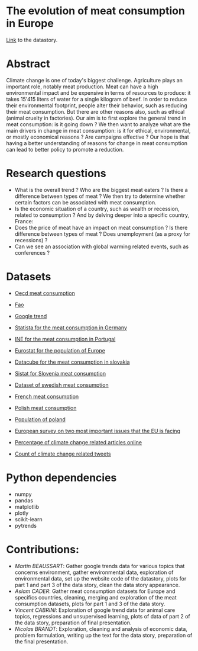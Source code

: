 # The evolution of meat consumption in Europe

[Link](https://martinbeaussart.github.io/DataStoryMeatConsumption/) to the datastory.

# Abstract
Climate change is one of today's biggest challenge. Agriculture plays an important role, notably meat production. Meat can have a high environmental impact and be expensive in terms of resources to produce: it takes 15'415 liters of water for a single kilogram of beef.
In order to reduce their environmental footprint, people alter their behavior, such as reducing their meat consumption. But there are other reasons also, such as ethical (animal cruelty in factories). Our aim is to first explore the general trend in meat consumption: is it going down ?  We then want to analyze what are the main drivers in change in meat consumption: is it for ethical, environmental, or mostly economical  reasons ? Are campaigns effective ? Our hope is that having a better understanding of reasons for change in meat consumption can lead to better policy to promote a reduction.


# Research questions
- What is the overall trend ? Who are the biggest meat eaters ? Is there a difference between types of meat ?
We then try to determine whether certain factors can be associated with meat consumption.
- Is the economic situation of a country, such as wealth or recession, related to consumption ?
And by delving deeper into a specific country, France:
- Does the price of meat have an impact on meat consumption ? Is there difference between types of meat ? Does unemployment (as a proxy for recessions) ?
- Can we see an association with global warming related events, such as conferences ?

# Datasets

- [Oecd meat consumption](https://data.oecd.org/agroutput/meat-consumption.htm)

- [Fao](http://www.fao.org/faostat/en/?#data/)

- [Google trend](https://trends.google.com/trends/)

- [Statista for the meat consumption in Germany](https://de.statista.com/statistik/daten/studie/36573/umfrage/pro-kopf-verbrauch-von-fleisch-in-deutschland-seit-2000/)

- [INE for the meat consumption in Portugal](https://www.ine.pt/xportal/xmain?xpid=INE&xpgid=ine_indicadores&contecto=pi&indOcorrCod=0000211&selTab=tab0)

- [Eurostat for the population of Europe](https://ec.europa.eu/eurostat/en/web/population-demography-migration-projections/statistics-illustrated)

- [Datacube for the meat consumption in slovakia](http://datacube.statistics.sk/#!/view/en/VBD_SLOVSTAT/ps2041rs/v_ps2041rs_00_00_00_en)

- [Sistat for Slovenia meat consumption](https://pxweb.stat.si/SiStatDb/pxweb/sl/30_Okolje/30_Okolje__15_kmetijstvo_ribistvo__12_prehranske_bilance__02_15635_koled_bilance/1563501S.px/)

- [Dataset of swedish meat consumption](http://statistik.sjv.se/PXWeb/pxweb/sv/Jordbruksverkets%20statistikdatabas/Jordbruksverkets%20statistikdatabas__Konsumtion%20av%20livsmedel/JO1301K2.px/?rxid=5adf4929-f548-4f27-9bc9-78e127837625)

- [French meat consumption](https://www.franceagrimer.fr/Eclairer/Etudes-et-Analyses/Etudes-et-syntheses?moteur%5BfiltreFiliere%5D=1497&page=1)

- [Polish meat consumption](https://www.pigprogress.net/World-of-Pigs1/Articles/2019/2/Poland-Once-thriving-now-fragmented-387324E/)

- [Population of poland](https://www.worldometers.info/world-population/poland-population/)

- [European survey on two most important issues that the EU is facing](https://ec.europa.eu/commfrontoffice/publicopinion/index.cfm/Chart/getChart/themeKy/31/groupKy/188)

- [Percentage of climate change related articles online](http://icdc.cen.uni-hamburg.de/omm/EU.html)

- [Count of climate change related tweets](http://icdc.cen.uni-hamburg.de/omm/omm_twitter.html)


# Python dependencies

- numpy
- pandas
- matplotlib
- plotly
- scikit-learn
- pytrends

# Contributions:

- *Martin BEAUSSART*: Gather google trends data for various topics that concerns environment, gather environmental data, exploration of environmental data, set up the website code of the datastory, plots for part 1 and part 3 of the data story, clean the data story appearance.
- *Aslam CADER*: Gather meat consumption datasets for Europe and specifics countries, cleaning, merging and exploration of the meat consumption datasets, plots for part 1 and 3 of the data story.
- *Vincent CABRINI*:  Exploration of google trend data for animal care topics, regressions and unsupervised learning, plots of data of part 2 of the data story, preparation of final presentation.
- *Nicolas BRANDT*:  Exploration, cleaning and analysis of economic data, problem formulation, writing up the text for the data story, preparation of the final presentation.
